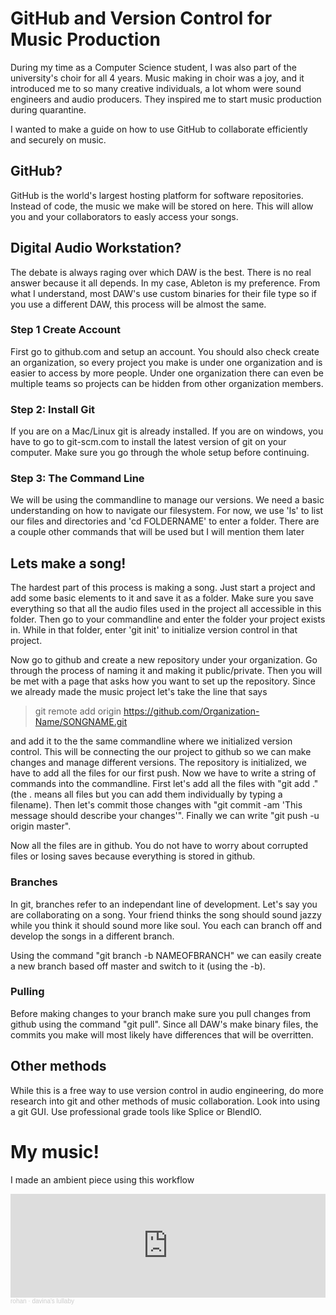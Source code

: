 # GitHub and Version Control for Music Production
During my time as a Computer Science student, I was also part of the university's choir for all 4 years. Music making in choir was a joy, and it introduced me to so many creative individuals, a lot whom were sound engineers and audio producers. They inspired me to start music production during quarantine.
>
I wanted to make a guide on how to use GitHub to collaborate efficiently and securely on music. 

## GitHub?
GitHub is the world's largest hosting platform for software repositories. Instead of code, the music we make will be stored on here. This will allow you and your collaborators to easly access your songs.

## Digital Audio Workstation?
The debate is always raging over which DAW is the best. There is no real answer because it all depends. In my case, Ableton is my preference. From what I understand, most DAW's use custom binaries for their file type so if you use a different DAW, this process will be almost the same.

### Step 1 Create Account
First go to github.com and setup an account. You should also check create an organization, so every project you make is under one organization and is easier to access by more people. Under one organization there can even be multiple teams so projects can be hidden from other organization members. 

### Step 2: Install Git
If you are on a Mac/Linux git is already installed. If you are on windows, you have to go to git-scm.com to install the latest version of git on your computer. Make sure you go through the whole setup before continuing. 

### Step 3: The Command Line
We will be using the commandline to manage our versions. We need a basic understanding on how to navigate our filesystem. For now, we use 'ls' to list our files and directories and 'cd FOLDERNAME' to enter a folder. There are a couple other commands that will be used but I will mention them later

## Lets make a song!
The hardest part of this process is making a song. Just start a project and add some basic elements to it and save it as a folder. Make sure you save everything so that all the audio files used in the project all accessible in this folder. Then go to your commandline and enter the folder your project exists in. While in that folder, enter 'git init' to initialize version control in that project. 
>
Now go to github and create a new repository under your organization. Go through the process of naming it and making it public/private. Then you will be met with a page that asks how you want to set up the repository. Since we already made the music project let's take the line that says
>  git remote add origin https://github.com/Organization-Name/SONGNAME.git

and add it to the the same commandline where we initialized version control. This will be connecting the our project to github so we can make changes and manage different versions. The repository is initialized, we have to add all the files for our first push. Now we have to write a string of commands into the commandline. First let's add all the files with "git add ." (the . means all files but you can add them individually by typing a filename). Then let's commit those changes with "git commit -am 'This message should describe your changes'". Finally we can write "git push -u origin master". 
>
Now all the files are in github. You do not have to worry about corrupted files or losing saves because everything is stored in github. 

### Branches
In git, branches refer to an independant line of development. Let's say you are collaborating on a song. Your friend thinks the song should sound jazzy while you think it should sound more like soul. You each can branch off and develop the songs in a different branch. 
>
Using the command "git branch -b NAMEOFBRANCH" we can easily create a new branch based off master and switch to it (using the -b). 

### Pulling
Before making changes to your branch make sure you pull changes from github using the command "git pull". Since all DAW's make binary files, the commits you make will most likely have differences  that will be overritten. 

## Other methods
While this is a free way to use version control in audio engineering, do more research into git and other methods of music collaboration. Look into using a git GUI. Use professional grade tools like Splice or BlendIO.

# My music!
I made an ambient piece using this workflow

<iframe width="100%" height="166" scrolling="no" frameborder="no" allow="autoplay" src="https://w.soundcloud.com/player/?url=https%3A//api.soundcloud.com/tracks/830327212&color=%23df281c&auto_play=false&hide_related=false&show_comments=true&show_user=true&show_reposts=false&show_teaser=true"></iframe><div style="font-size: 10px; color: #cccccc;line-break: anywhere;word-break: normal;overflow: hidden;white-space: nowrap;text-overflow: ellipsis; font-family: Interstate,Lucida Grande,Lucida Sans Unicode,Lucida Sans,Garuda,Verdana,Tahoma,sans-serif;font-weight: 100;"><a href="https://soundcloud.com/rohanxo" title="rohan" target="_blank" style="color: #cccccc; text-decoration: none;">rohan</a> · <a href="https://soundcloud.com/rohanxo/davinas-lullaby" title="davina&#x27;s lullaby" target="_blank" style="color: #cccccc; text-decoration: none;">davina&#x27;s lullaby</a></div> 
